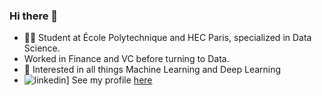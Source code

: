 ### Hi there 👋

- 👨‍🎓 Student at École Polytechnique and HEC Paris, specialized in Data Science. 
-  Worked in Finance and VC before turning to Data. 
- 🤔 Interested in all things Machine Learning and Deep Learning 
- ![linkedin](https://img.shields.io/badge/Linkedin-0e76a8?style=for-the-badge&logo=Linkedin&logoColor=white)] See my profile [here](https://www.linkedin.com/in/martin-quievre/)
